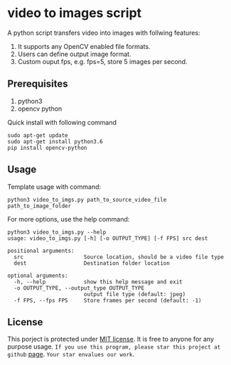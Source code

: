 # video to images script

A python script transfers video into images with follwing features:

1. It supports any OpenCV enabled file formats.
2. Users can define output image format.
3. Custom ouput fps, e.g. fps=5, store 5 images per second.

## Prerequisites

1. python3
2. opencv python

Quick install with following command

```
sudo apt-get update
sudo apt-get install python3.6
pip install opencv-python
```

## Usage

Template usage with command:

```
python3 video_to_imgs.py path_to_source_video_file path_to_image_folder
```

For more options, use the help command:

```
python3 video_to_imgs.py --help
usage: video_to_imgs.py [-h] [-o OUTPUT_TYPE] [-f FPS] src dest

positional arguments:
  src                   Source location, should be a video file type
  dest                  Destination folder location

optional arguments:
  -h, --help            show this help message and exit
  -o OUTPUT_TYPE, --output_type OUTPUT_TYPE
                        output file type (default: jpeg)
  -f FPS, --fps FPS     Store frames per second (default: -1)
```

## License

This porject is protected under [MIT license](./LICENSE). It is free to anyone for any purpose usage. `If you use this program, please star this project at github` [page](https://github.com/taohu1994/video_to_images_Python). `Your star envalues our work`.
